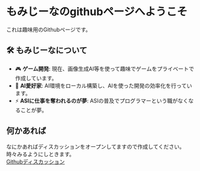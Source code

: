 # もみじーなのgithubページへようこそ

これは趣味用のGithubページです。

## 🛠️ もみじーなについて

-  🎮 **ゲーム開発**: 現在、画像生成AI等を使って趣味でゲームをプライベートで作成しています。
-  🤖 **AI愛好家**: AI環境をローカル構築し、AIを使った開発の効率化を行っています。
-  ⚡ **ASIに仕事を奪われるのが夢**: ASIの普及でプログラマーという職がなくなることが夢。

## 何かあれば
なにかあればディスカッションをオープンしてますので作成してください。
時々みるようにしときます。<br/>
[Githubディスカッション](https://github.com/momijiina/momijiina/discussions)



